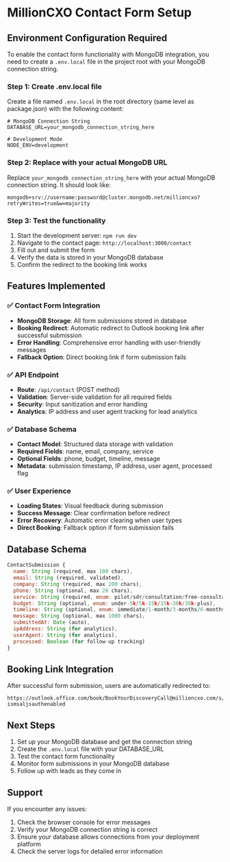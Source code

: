 # MillionCXO Contact Form Setup

## Environment Configuration Required

To enable the contact form functionality with MongoDB integration, you need to create a `.env.local` file in the project root with your MongoDB connection string.

### Step 1: Create .env.local file

Create a file named `.env.local` in the root directory (same level as package.json) with the following content:

```env
# MongoDB Connection String
DATABASE_URL=your_mongodb_connection_string_here

# Development Mode
NODE_ENV=development
```

### Step 2: Replace with your actual MongoDB URL

Replace `your_mongodb_connection_string_here` with your actual MongoDB connection string. It should look like:

```
mongodb+srv://username:password@cluster.mongodb.net/millioncxo?retryWrites=true&w=majority
```

### Step 3: Test the functionality

1. Start the development server: `npm run dev`
2. Navigate to the contact page: `http://localhost:3000/contact`
3. Fill out and submit the form
4. Verify the data is stored in your MongoDB database
5. Confirm the redirect to the booking link works

## Features Implemented

### ✅ Contact Form Integration
- **MongoDB Storage**: All form submissions stored in database
- **Booking Redirect**: Automatic redirect to Outlook booking link after successful submission
- **Error Handling**: Comprehensive error handling with user-friendly messages
- **Fallback Option**: Direct booking link if form submission fails

### ✅ API Endpoint
- **Route**: `/api/contact` (POST method)
- **Validation**: Server-side validation for all required fields
- **Security**: Input sanitization and error handling
- **Analytics**: IP address and user agent tracking for lead analytics

### ✅ Database Schema
- **Contact Model**: Structured data storage with validation
- **Required Fields**: name, email, company, service
- **Optional Fields**: phone, budget, timeline, message
- **Metadata**: submission timestamp, IP address, user agent, processed flag

### ✅ User Experience
- **Loading States**: Visual feedback during submission
- **Success Message**: Clear confirmation before redirect
- **Error Recovery**: Automatic error clearing when user types
- **Direct Booking**: Fallback option if form submission fails

## Database Schema

```javascript
ContactSubmission {
  name: String (required, max 100 chars),
  email: String (required, validated),
  company: String (required, max 200 chars),
  phone: String (optional, max 20 chars),
  service: String (required, enum: pilot/sdr/consultation/free-consultation),
  budget: String (optional, enum: under-5k/5k-15k/15k-30k/30k-plus),
  timeline: String (optional, enum: immediate/1-month/3-months/6-months/exploring),
  message: String (optional, max 1000 chars),
  submittedAt: Date (auto),
  ipAddress: String (for analytics),
  userAgent: String (for analytics),
  processed: Boolean (for follow-up tracking)
}
```

## Booking Link Integration

After successful form submission, users are automatically redirected to:
```
https://outlook.office.com/book/BookYourDiscoveryCall@millioncxo.com/s/3nnbUYEr9E28OGQwzgOAUQ2?ismsaljsauthenabled
```

## Next Steps

1. Set up your MongoDB database and get the connection string
2. Create the `.env.local` file with your DATABASE_URL
3. Test the contact form functionality
4. Monitor form submissions in your MongoDB database
5. Follow up with leads as they come in

## Support

If you encounter any issues:
1. Check the browser console for error messages
2. Verify your MongoDB connection string is correct
3. Ensure your database allows connections from your deployment platform
4. Check the server logs for detailed error information 